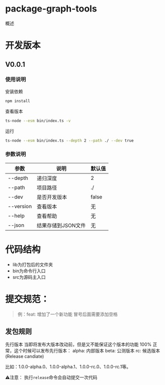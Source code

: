 # package-graph-tools
概述

# 开发版本
## V0.0.1
### 使用说明

安装依赖
```bash
npm install
```
查看版本
```bash
ts-node --esm bin/index.ts -v
```
运行
```bash
ts-node --esm bin/index.ts --depth 2 --path ./ --dev true
```
### 参数说明
| 参数        | 说明          | 默认值   |
|-----------|-------------|-------|
| --depth   | 递归深度        | 2     |
| --path    | 项目路径        | ./    |
| --dev     | 是否开发版本      | false |
| --version | 查看版本        | 无     |
| --help    | 查看帮助        | 无     |
| --json    | 结果存储到JSON文件 | 无     |

# 代码结构
- lib为打包后的文件夹
- bin为命令行入口
- src为源码主入口

# 提交规范：
> 例：feat: 增加了一个新功能
冒号后面需要添加空格

## 发包规则
先行版本
当即将发布大版本改动前，但是又不能保证这个版本的功能 100% 正常，这个时候可以发布先行版本：
alpha: 内部版本
beta: 公测版本
rc: 候选版本(Release candiate)

比如：1.0.0-alpha.0、1.0.0-alpha.1、1.0.0-rc.0、1.0.0-rc.1等。

⚠️注意： 执行`release`命令会自动提交一次代码

